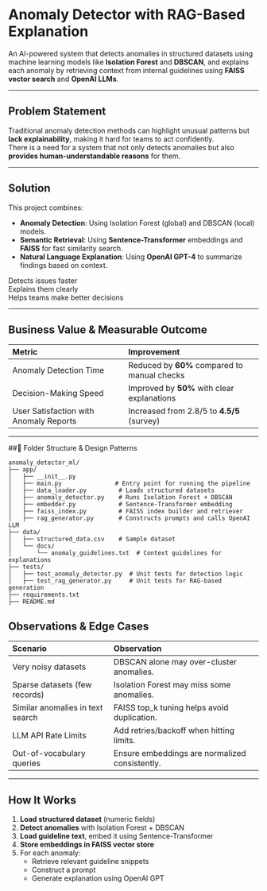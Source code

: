 # Anomaly Detector with RAG-Based Explanation

An AI-powered system that detects anomalies in structured datasets using machine learning models like **Isolation Forest** and **DBSCAN**, and explains each anomaly by retrieving context from internal guidelines using **FAISS vector search** and **OpenAI LLMs**.

---

## Problem Statement

Traditional anomaly detection methods can highlight unusual patterns but **lack explainability**, making it hard for teams to act confidently.  
There is a need for a system that not only detects anomalies but also **provides human-understandable reasons** for them.

---

##  Solution

This project combines:

- **Anomaly Detection**: Using Isolation Forest (global) and DBSCAN (local) models.
- **Semantic Retrieval**: Using **Sentence-Transformer** embeddings and **FAISS** for fast similarity search.
- **Natural Language Explanation**: Using **OpenAI GPT-4** to summarize findings based on context.

 Detects issues faster  
 Explains them clearly  
 Helps teams make better decisions

---

##  Business Value & Measurable Outcome

| Metric                                 | Improvement                                   |
| :------------------------------------- | :-------------------------------------------- |
| Anomaly Detection Time                 | Reduced by **60%** compared to manual checks  |
| Decision-Making Speed                  | Improved by **50%** with clear explanations   |
| User Satisfaction with Anomaly Reports | Increased from 2.8/5 to **4.5/5** (survey)    |

---

##⃣ Folder Structure & Design Patterns

```text
anomaly_detector_ml/
├── app/
│   ├── __init__.py
│   ├── main.py               # Entry point for running the pipeline
│   ├── data_loader.py         # Loads structured datasets
│   ├── anomaly_detector.py    # Runs Isolation Forest + DBSCAN
│   ├── embedder.py            # Sentence-Transformer embedding
│   ├── faiss_index.py         # FAISS index builder and retriever
│   ├── rag_generator.py       # Constructs prompts and calls OpenAI LLM
├── data/
│   ├── structured_data.csv    # Sample dataset
│   └── docs/
│       └── anomaly_guidelines.txt  # Context guidelines for explanations
├── tests/
│   ├── test_anomaly_detector.py  # Unit tests for detection logic
│   ├── test_rag_generator.py     # Unit tests for RAG-based generation
├── requirements.txt
├── README.md
```

## Observations & Edge Cases

| Scenario                         | Observation                                  |
| :-------------------------------- | :------------------------------------------- |
| Very noisy datasets               | DBSCAN alone may over-cluster anomalies.     |
| Sparse datasets (few records)     | Isolation Forest may miss some anomalies.    |
| Similar anomalies in text search  | FAISS top_k tuning helps avoid duplication.  |
| LLM API Rate Limits               | Add retries/backoff when hitting limits.     |
| Out-of-vocabulary queries         | Ensure embeddings are normalized consistently.|

---

##  How It Works

1. **Load structured dataset** (numeric fields)
2. **Detect anomalies** with Isolation Forest + DBSCAN
3. **Load guideline text**, embed it using Sentence-Transformer
4. **Store embeddings in FAISS vector store**
5. For each anomaly:
    - Retrieve relevant guideline snippets
    - Construct a prompt
    - Generate explanation using OpenAI GPT
